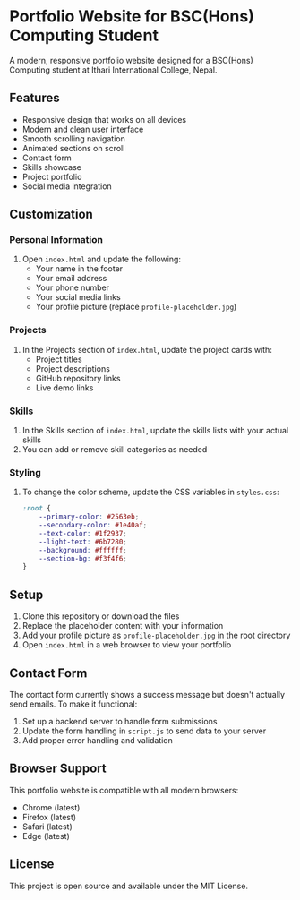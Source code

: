# Portfolio Website for BSC(Hons) Computing Student

A modern, responsive portfolio website designed for a BSC(Hons) Computing student at Ithari International College, Nepal.

## Features

- Responsive design that works on all devices
- Modern and clean user interface
- Smooth scrolling navigation
- Animated sections on scroll
- Contact form
- Skills showcase
- Project portfolio
- Social media integration

## Customization

### Personal Information
1. Open `index.html` and update the following:
   - Your name in the footer
   - Your email address
   - Your phone number
   - Your social media links
   - Your profile picture (replace `profile-placeholder.jpg`)

### Projects
1. In the Projects section of `index.html`, update the project cards with:
   - Project titles
   - Project descriptions
   - GitHub repository links
   - Live demo links

### Skills
1. In the Skills section of `index.html`, update the skills lists with your actual skills
2. You can add or remove skill categories as needed

### Styling
1. To change the color scheme, update the CSS variables in `styles.css`:
   ```css
   :root {
       --primary-color: #2563eb;
       --secondary-color: #1e40af;
       --text-color: #1f2937;
       --light-text: #6b7280;
       --background: #ffffff;
       --section-bg: #f3f4f6;
   }
   ```

## Setup

1. Clone this repository or download the files
2. Replace the placeholder content with your information
3. Add your profile picture as `profile-placeholder.jpg` in the root directory
4. Open `index.html` in a web browser to view your portfolio

## Contact Form

The contact form currently shows a success message but doesn't actually send emails. To make it functional:

1. Set up a backend server to handle form submissions
2. Update the form handling in `script.js` to send data to your server
3. Add proper error handling and validation

## Browser Support

This portfolio website is compatible with all modern browsers:
- Chrome (latest)
- Firefox (latest)
- Safari (latest)
- Edge (latest)

## License

This project is open source and available under the MIT License. 